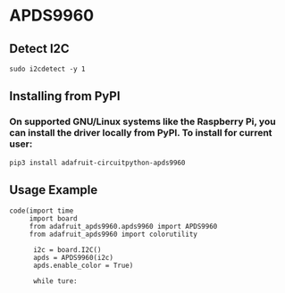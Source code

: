 # APDS9960
## Detect I2C
`sudo i2cdetect -y 1`
## Installing from PyPI
### On supported GNU/Linux systems like the Raspberry Pi, you can install the driver locally from PyPI. To install for current user:
`pip3 install adafruit-circuitpython-apds9960`
## Usage Example
    code(import time
         import board
         from adafruit_apds9960.apds9960 import APDS9960
         from adafruit_apds9960 import colorutility

          i2c = board.I2C()
          apds = APDS9960(i2c)
          apds.enable_color = True)
          
          while ture:
